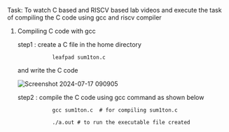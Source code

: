 Task: To watch C based and RISCV based lab videos and execute the task of compiling the C code using gcc and riscv compiler


1. Compiling C code with gcc

    step1 : create a C file in the home directory

                  leafpad sum1ton.c

      and write the C code
   
      ![Screenshot 2024-07-17 090905](https://github.com/user-attachments/assets/437a9fcd-ee0b-4cd1-b023-ec7d79d3b77a)

   step2 : compile the C code using gcc command as shown below

                  gcc sum1ton.c  # for compiling sum1ton.c
   
                  ./a.out # to run the executable file created
   
             
